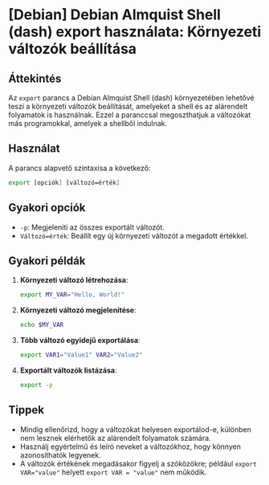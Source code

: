 # [Debian] Debian Almquist Shell (dash) export használata: Környezeti változók beállítása

## Áttekintés
Az `export` parancs a Debian Almquist Shell (dash) környezetében lehetővé teszi a környezeti változók beállítását, amelyeket a shell és az alárendelt folyamatok is használnak. Ezzel a paranccsal megoszthatjuk a változókat más programokkal, amelyek a shellből indulnak.

## Használat
A parancs alapvető szintaxisa a következő:

```sh
export [opciók] [változó=érték]
```

## Gyakori opciók
- `-p`: Megjeleníti az összes exportált változót.
- `Változó=érték`: Beállít egy új környezeti változót a megadott értékkel.

## Gyakori példák
1. **Környezeti változó létrehozása**:
   ```sh
   export MY_VAR="Hello, World!"
   ```

2. **Környezeti változó megjelenítése**:
   ```sh
   echo $MY_VAR
   ```

3. **Több változó egyidejű exportálása**:
   ```sh
   export VAR1="Value1" VAR2="Value2"
   ```

4. **Exportált változók listázása**:
   ```sh
   export -p
   ```

## Tippek
- Mindig ellenőrizd, hogy a változókat helyesen exportálod-e, különben nem lesznek elérhetők az alárendelt folyamatok számára.
- Használj egyértelmű és leíró neveket a változókhoz, hogy könnyen azonosíthatók legyenek.
- A változók értékének megadásakor figyelj a szóközökre; például `export VAR="value"` helyett `export VAR = "value"` nem működik.